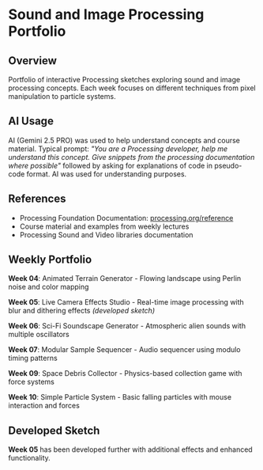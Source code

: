 # Sound and Image Processing Portfolio

## Overview
Portfolio of interactive Processing sketches exploring sound and image processing concepts. Each week focuses on different techniques from pixel manipulation to particle systems.

## AI Usage
AI (Gemini 2.5 PRO) was used to help understand concepts and course material. Typical prompt: *"You are a Processing developer, help me understand this concept. Give snippets from the processing documentation where possible"* followed by asking for explanations of code in pseudo-code format. AI was used for understanding purposes.

## References
- Processing Foundation Documentation: [processing.org/reference](https://processing.org/reference/)
- Course material and examples from weekly lectures
- Processing Sound and Video libraries documentation

## Weekly Portfolio

**Week 04**: Animated Terrain Generator - Flowing landscape using Perlin noise and color mapping

**Week 05**: Live Camera Effects Studio - Real-time image processing with blur and dithering effects *(developed sketch)*

**Week 06**: Sci-Fi Soundscape Generator - Atmospheric alien sounds with multiple oscillators

**Week 07**: Modular Sample Sequencer - Audio sequencer using modulo timing patterns

**Week 09**: Space Debris Collector - Physics-based collection game with force systems

**Week 10**: Simple Particle System - Basic falling particles with mouse interaction and forces

## Developed Sketch
**Week 05** has been developed further with additional effects and enhanced functionality.
